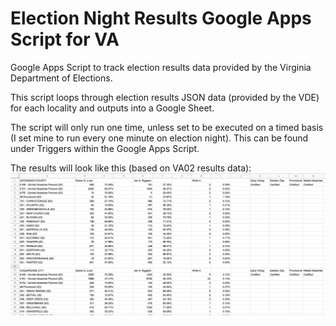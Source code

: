 # Election Night Results Google Apps Script for VA
Google Apps Script to track election results data provided by the Virginia Department of Elections. 

This script loops through election results JSON data (provided by the VDE) for each locality and outputs into a Google Sheet. 

The script will only run one time, unless set to be executed on a timed basis (I set mine to run every one minute on election night). This can be found under Triggers within the Google Apps Script. 

The results will look like this (based on VA02 results data): 
![importJSONOutput](importJSONOutput.png)

